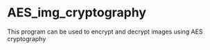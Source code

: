 # AES_img_cryptography
This program can be used to encrypt and decrypt images using AES cryptography
